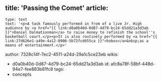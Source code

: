 title: 'Passing the Comet'
article:
  -
    type: text
    text: '<p>A task famously performed in from of a live Jr. High audience by <a href="{{ link:d0a0b40d-0d87-4d79-bc24-65dd21a3d3ab }}">Daniel Dalmationman</a> to raise money to refinish the school''s basketball court.</p><p>It is also routinely performed by <a href="{{ link:27d626e1-a49e-4a12-8906-5b72fcd655ca }}">hobos</a>&nbsp;as a means of entertainment.</p>'
author: 7328c14f-7ec2-4511-a24d-29a1c5ce23eb
wikis:
  - d0a0b40d-0d87-4d79-bc24-65dd21a3d3ab
id: afc8a78f-58bf-448d-94e7-fee883b81fc8
tags:
  - concepts
